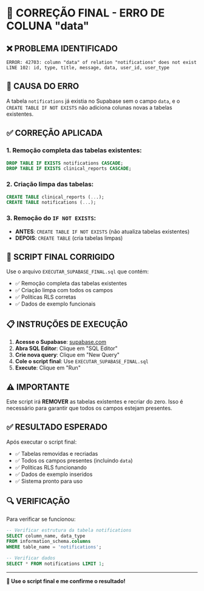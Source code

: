 # 🔧 CORREÇÃO FINAL - ERRO DE COLUNA "data"

## ❌ PROBLEMA IDENTIFICADO
```
ERROR: 42703: column "data" of relation "notifications" does not exist
LINE 102: id, type, title, message, data, user_id, user_type
```

## 🎯 CAUSA DO ERRO
A tabela `notifications` já existia no Supabase sem o campo `data`, e o `CREATE TABLE IF NOT EXISTS` não adiciona colunas novas a tabelas existentes.

## ✅ CORREÇÃO APLICADA

### 1. Remoção completa das tabelas existentes:
```sql
DROP TABLE IF EXISTS notifications CASCADE;
DROP TABLE IF EXISTS clinical_reports CASCADE;
```

### 2. Criação limpa das tabelas:
```sql
CREATE TABLE clinical_reports (...);
CREATE TABLE notifications (...);
```

### 3. Remoção do `IF NOT EXISTS`:
- **ANTES**: `CREATE TABLE IF NOT EXISTS` (não atualiza tabelas existentes)
- **DEPOIS**: `CREATE TABLE` (cria tabelas limpas)

## 🚀 SCRIPT FINAL CORRIGIDO

Use o arquivo `EXECUTAR_SUPABASE_FINAL.sql` que contém:
- ✅ Remoção completa das tabelas existentes
- ✅ Criação limpa com todos os campos
- ✅ Políticas RLS corretas
- ✅ Dados de exemplo funcionais

## 📋 INSTRUÇÕES DE EXECUÇÃO

1. **Acesse o Supabase**: [supabase.com](https://supabase.com)
2. **Abra SQL Editor**: Clique em "SQL Editor"
3. **Crie nova query**: Clique em "New Query"
4. **Cole o script final**: Use `EXECUTAR_SUPABASE_FINAL.sql`
5. **Execute**: Clique em "Run"

## ⚠️ IMPORTANTE

Este script irá **REMOVER** as tabelas existentes e recriar do zero. Isso é necessário para garantir que todos os campos estejam presentes.

## ✅ RESULTADO ESPERADO

Após executar o script final:
- ✅ Tabelas removidas e recriadas
- ✅ Todos os campos presentes (incluindo `data`)
- ✅ Políticas RLS funcionando
- ✅ Dados de exemplo inseridos
- ✅ Sistema pronto para uso

## 🔍 VERIFICAÇÃO

Para verificar se funcionou:
```sql
-- Verificar estrutura da tabela notifications
SELECT column_name, data_type 
FROM information_schema.columns 
WHERE table_name = 'notifications';

-- Verificar dados
SELECT * FROM notifications LIMIT 1;
```

---

**🎯 Use o script final e me confirme o resultado!**
